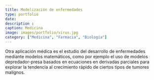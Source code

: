 ```yaml
---
title: Modelización de enfermedades
type: portfolio
date: 
description : 
caption: Medicina
image: images/portfolio/virus.jpg
category: ["Medicina", "Farmacia", "Biología"]
---
```


Otra aplicación médica es el estudio del desarrollo de enfermedades mediante modelos matemáticos, como por ejemplo el uso de modelos depredador-presa basados en ecuaciones en derivadas parciales para explorar la tendencia al crecimiento rápido de ciertos tipos de tumores malignos.  


